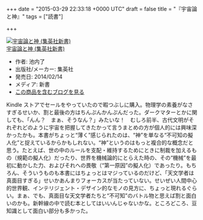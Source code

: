 
+++
date = "2015-03-29 22:33:18 +0000 UTC"
draft = false
title = "『宇宙論と神』"
tags = ["読書"]

+++
<div class="hatena-asin-detail"><a href="http://www.amazon.co.jp/exec/obidos/ASIN/4087207242/bestylesnet-22/"><img src="http://ecx.images-amazon.com/images/I/51cHqJ-NH5L._SL160_.jpg" class="hatena-asin-detail-image" alt="宇宙論と神 (集英社新書)" title="宇宙論と神 (集英社新書)"/></a><div class="hatena-asin-detail-info"><a href="http://www.amazon.co.jp/exec/obidos/ASIN/4087207242/bestylesnet-22/">宇宙論と神 (集英社新書)</a><ul><li><span class="hatena-asin-detail-label">作者:</span> 池内了</li><li><span class="hatena-asin-detail-label">出版社/メーカー:</span> 集英社</li><li><span class="hatena-asin-detail-label">発売日:</span> 2014/02/14</li><li><span class="hatena-asin-detail-label">メディア:</span> 新書</li><li><a href="http://d.hatena.ne.jp/asin/4087207242/bestylesnet-22" target="_blank">この商品を含むブログを見る</a></li></ul></div><div class="hatena-asin-detail-foot"></div></div>Kindle ストアでセールをやっていたので暇つぶしに購入。物理学の素養がなさすぎるせいか、割と最後の方はちんぷんかんぷんだった。ダークマターとかに関しても、「んん？　まぁ、そうなん？」みたいな！　むしろ前半、古代文明がそれぞれどのように宇宙を把握してきたかって言うまとめの方が個人的には興味深かったかも。本書がちょっと“薄く”感じられたのは、“神”を単なる“不可知の擬人化”と捉えているからかもしれない。“神”というのはもっと複合的な概念だと思う。たとえば、世の中のルールを支配・維持するためにときに制裁を加えるもの（規範の擬人化）だったり、世界を機械論的にとらえた時の、その“機械”を最初に動かした力、およびそれへの畏敬（“第一原因”の擬人化）であったり。もちろん、そういうものも本書にはちょっとはマジっているのだけど、「天文学者は真面目すぎる」せいかあんまりフォーカスが当たっていない。せいぜい人間中心的世界観、インテリジェント・デザイン的なモノの見方に、ちょっと現れるぐらい。まぁ、でも、真面目な天文学者たちと“不可知”のバトル物と思えば割と面白いのかも。新幹線の中で読む本としてはいいんじゃないかな。ところどころ、豆知識として面白い部分も多かった。


